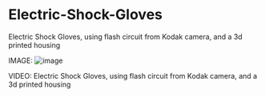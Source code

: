 # Electric-Shock-Gloves
Electric Shock Gloves, using flash circuit from Kodak camera, and a 3d printed housing

IMAGE:
![image](https://user-images.githubusercontent.com/59476460/123042261-8b5b4f80-d3c4-11eb-8bdb-698f283cb6ee.png)

VIDEO:
Electric Shock Gloves, using flash circuit from Kodak camera, and a 3d printed housing
